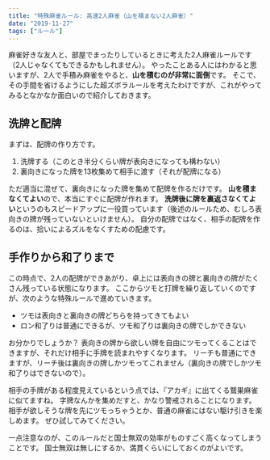 ```yaml
---
title: "特殊麻雀ルール: 高速2人麻雀（山を積まない2人麻雀）"
date: "2019-11-27"
tags: ["ルール"]
---
```


麻雀好きな友人と、部屋でまったりしているときに考えた2人麻雀ルールです（2人じゃなくてもできるかもしれません）。
やったことある人にはわかると思いますが、2人で手積み麻雀をやると、**山を積むのが非常に面倒**です。
そこで、その手間を省けるようにした超ズボラルールを考えたわけですが、これがやってみるとなかなか面白いので紹介しておきます。


洗牌と配牌
----

まずは、配牌の作り方です。

1. 洗牌する（このとき半分くらい牌が表向きになっても構わない）
2. 裏向きになった牌を13枚集めて相手に渡す（それが配牌になる）

ただ適当に混ぜて、裏向きになった牌を集めて配牌を作るだけです。
**山を積まなくてよい**ので、本当にすぐに配牌が作れます。
**洗牌後に牌を裏返さなくてよい**というのもスピードアップに一役買っています（後述のルールため、むしろ表向きの牌が残っていないといけません）。
自分の配牌ではなく、相手の配牌を作るのは、拾いによるズルをなくすための配慮です。


手作りから和了りまで
----

この時点で、2人の配牌ができあがり、卓上には表向きの牌と裏向きの牌がたくさん残っている状態になります。
ここからツモと打牌を繰り返していくのですが、次のような特殊ルールで進めていきます。

* ツモは表向きと裏向きの牌どちらを持ってきてもよい
* ロン和了りは普通にできるが、ツモ和了りは裏向きの牌でしかできない

お分かりでしょうか？
表向きの牌から欲しい牌を自由にツモってくることはできますが、それだけ相手に手牌を読まれやすくなります。
リーチも普通にできますが、リーチ後は裏向きの牌しかツモってこれません（裏向きの牌でしかツモ和了りはできないので）。

相手の手牌がある程度見えているという点では、『アカギ』に出てくる鷲巣麻雀に似てますね。
字牌なんかを集めだすと、かなり警戒されることになります。
相手が欲しそうな牌を先にツモっちゃうとか、普通の麻雀にはない駆け引きを楽しめます。
ぜひ試してみてください。

一点注意なのが、このルールだと国士無双の効率がものすごく高くなってしまうことです。
国士無双は無しにするか、満貫くらいにしておくのがよいです。

